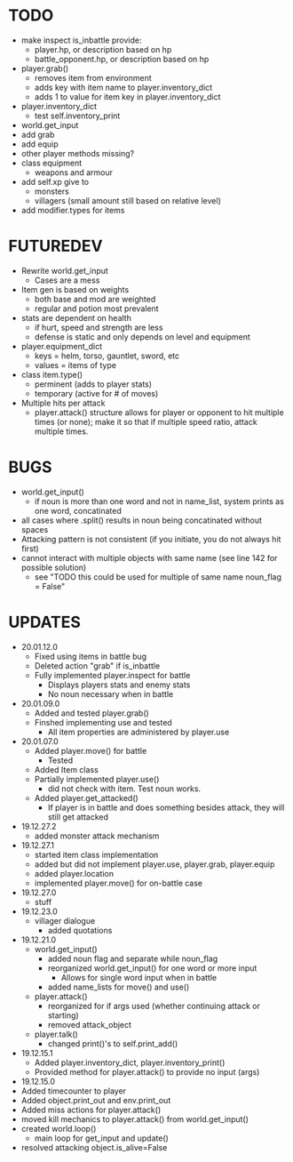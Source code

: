 # **TODO**

<!-- - when player.is_inbattle() -> player.inspect(), player.attack(), player.move() do not require a noun
	-player.inspect(self) only provides details about self and battle_opponent
	-player.move(self) only attempts to run (based on ratio of speed)
	- player.attack(self) means that the player attacked first (thus should try to hit first)
- Change order of player/battle_opponent attack depending on who initiates battle (in player.attack())
	- check if args in player.attack exists or not
	- if exists, player attacks first; if not, battle_opponent attacks first -->
<!-- - player.inspect()
	- for env and for objects -->
<!-- * player.move(args)
  * args if not in battle -->
<!-- * class Items
  * base and modifiers -->
<!-- * world.thing_gen()
  * add items for generation -->
* make inspect is_inbattle provide:
  * player.hp, or description based on hp
  * battle_opponent.hp, or description based on hp
* player.grab()
  * removes item from environment
  * adds key with item name to
 player.inventory_dict
  * adds 1 to value for item key in player.inventory_dict
* player.inventory_dict
  * test self.inventory_print
*  world.get_input
  *  add grab
  *  add equip
  *  other player methods missing?
* class equipment
  * weapons and armour
* add self.xp give to
  *  monsters
  *  villagers (small amount still based on relative level)
* add modifier.types for items

# FUTUREDEV
* Rewrite world.get_input
  * Cases are a mess
* Item gen is based on weights
  * both base and mod are weighted
  * regular and potion most prevalent
* stats are dependent on health
  *  if hurt, speed and strength are less
  * defense is static and only depends on level and equipment
* player.equipment_dict 
  * keys = helm, torso, gauntlet, sword, etc
  *  values = items of type
* class item.type()
  * perminent (adds to player stats)
  * temporary (active for # of moves)
* Multiple hits per attack
  * player.attack() structure allows for player or opponent to hit multiple times (or none); make it so that if multiple speed ratio, attack multiple times.

# BUGS
* world.get_input()
  * if noun is more than one word and not in name_list, system prints as one word, concatinated
* all cases where .split() results in noun being concatinated without spaces
* Attacking pattern is not consistent (if you initiate, you do not always hit first)
* cannot interact with multiple objects with same name (see line 142 for possible solution)
  * see "TODO this could be used for multiple of same name noun_flag = False"

# UPDATES
* 20.01.12.0
  * Fixed using items in battle bug
  * Deleted action "grab" if is_inbattle
  * Fully implemented player.inspect for battle
    * Displays players stats and enemy stats
    * No noun necessary when in battle
* 20.01.09.0
  * Added and tested player.grab()
  * Finshed implementing use and tested
    * All item properties are administered by player.use
* 20.01.07.0
  * Added player.move() for battle
    * Tested
  * Added Item class
  * Partially implemented player.use()
    * did not check with item. Test noun works.
  * Added player.get_attacked()
  	* If player is in battle and does something besides attack, they will still get attacked
* 19.12.27.2
  * added monster attack mechanism
* 19.12.27.1
  * started item class implementation
  * added but did not implement player.use, player.grab, player.equip
  * added player.location
  * implemented player.move() for on-battle case
* 19.12.27.0
  * stuff
* 19.12.23.0
  * villager dialogue
    * added quotations
* 19.12.21.0
  * world.get_input()
    *  added noun flag and separate while noun_flag
    * reorganized world.get_input() for one word or more input
      * Allows for single word input when in battle
    * added name_lists for move() and use()
  * player.attack()
    * reorganized for if args used (whether continuing attack or starting)
    * removed attack_object
  * player.talk()
    * changed print()'s to self.print_add()
* 19.12.15.1
  * Added player.inventory_dict, player.inventory_print()
  * Provided method for player.attack() to provide no input (args)
*  19.12.15.0
  * Added timecounter to player
  * Added object.print_out and env.print_out
  * Added miss actions for player.attack()
  * moved kill mechanics to player.attack() from world.get_input()
  * created world.loop()
     *  main loop for get_input and update()
  * resolved attacking object.is_alive=False